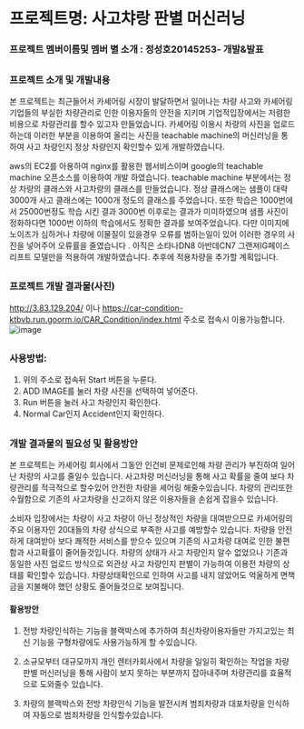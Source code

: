 
# 프로젝트명: 사고챠랑 판별 머신러닝  

### 프로젝트 멤버이름및 멤버 별 소개 : 정성호20145253- 개발&발표  
##



### 프로젝트 소개 및 개발내용

본 프로젝트는 최근들어서 카셰어링 시장이 발달하면서 일어나는 차량 사고와 카셰어링 기업들의 부실한 차량관리로 인한 이용자들의 안전을 지키며 기업적입장에서는 저렴한 비용으로 차량관리를 할수 있고자 만들었습니다. 카셰어링 이용시 차량의 사진을 업로드 하는데 이러한 부분을 이용하여 올리는 사진을 teachable machine의 머신러닝을 통하여 사고 차량인지 정상 차량인지 확인할수 있게 개발하였습니다. 

aws의 EC2를 아용하여 nginx를 활용한 웹서비스이며 google의 teachable machine 오픈소스를 이용하여 개발 하였습니다.
teachable machine 부분에서는 정상 차량의 클래스와 사고차량의 클래스를 만들었습니다.
정상 클래스에는 샘플이 대략3000개 사고 클래스에는 1000개 정도의 클래스를 주었습니다.
또한 학습은 1000번에서 25000번정도 학습 시킨 결과 3000번 이후로는 결과가 미미하였으며 샘플 사진이 정화하다면 1000번 이하의 학습에서도 정확한 결과를 보여주었습니다.
다만 이미지에 노이즈가 심하거나 차량에 이물질이 있을경우 오류를 범하는일이 있어 이러한 경우의 사진을 넣어주어 오류률을 줄였습니다 . 
아직은 소타나DN8 아반데CN7 그랜져IG페이스리프트 모델만을 적용하여 개발하였습니다. 추후에 적용차량을 추가할 계획입니다.

##

### 프로젝트 개발 결과물(사진)
http://3.83.129.204/  이나 https://car-condition-ktbvb.run.goorm.io/CAR_Condition/index.html  주소로 접속시 이용가능합니다.
![image](https://user-images.githubusercontent.com/45085480/144899379-b588cc20-30a4-402e-8523-23994ffc3ad5.png)

##
### 사용방법:
1. 위의 주소로 접속뒤 Start 버튼을 누룬다.
2. ADD IMAGE를 눌러 차량 사진을 선택하여 넣어준다.
3. Run 버튼을 눌러 사고 차량인지 확인한다.
4. Normal Car인지 Accident인지 확인하다.  
 
 ##
 
 ### 개발 결과물의 필요성 및 활용방안
 
 본 프로젝트는 카셰어링 회사에서 그동안 인건비 문제로인해 차량 관리가 부진하여 일어난 차량의 사고를 줄일수 있습니다. 
 사고차량 머신러닝을 통해 사고 확률을 줄여 보다 차량관리를 적극적으로 할수있어 안전한 차량을 셰어링 해줄수있습니다.
 차량의 관리또한 수월함으로 기존의 사고차량을 신고하지 않은 이용자들을 손쉽게 잡을수 있습니다.
 
 소비자 입장에서는 차량이 사고 차량이 아닌 정상적인 차량을 대여받으므로 카셰어링의 주요 이용자인 20대들의 차량 상식으로 부족한 사고를 예방할수 있습니다.
 차량을 안전하게 대여받아 보다 쾌적한 서비스를 받으수 있으며 기존의 사고차량 대여로 인한 불편함과 사고확률이 줄어들것입니다.
 차량의 상태가 사고 차량인지 알수 없었으나 기존과 동일한 사진 업로드 방식으로 외관상 사고 차량인지 판별이 가능하여 이용전 차량의 상태를 확인할수 있습니다.
 차량상태확인으로 인하여 사고를 내지 않았어도 억울하게 면책금을 지불해야 했던 상황도 줄어들것으로 보여집니다.
 
 #### 활용방안
 
 1. 전방 차량인식하는 기능을 블랙박스에 추가하여 최신차량이용자들만 가지고있는 최신 기능을 구형차량에도 사용가능하게 할 수있습니다.
 
 2. 소규모부터 대규모까지 개인 렌터카회사에서 차량을 일일히 확인하는 작업을 차량판별 머신러닝을 통해 사람이 보지 못하는 부분까지 잡아내주며 차량관리를 효율적으로 도와줄수 있습니다.
 
 3. 차량의 블랙박스와 전방 차량인식 기능을 발전시켜 범죄차량과 대포차량을 인식하여 자동으로 범죄차량을 인식할수있습니다.


